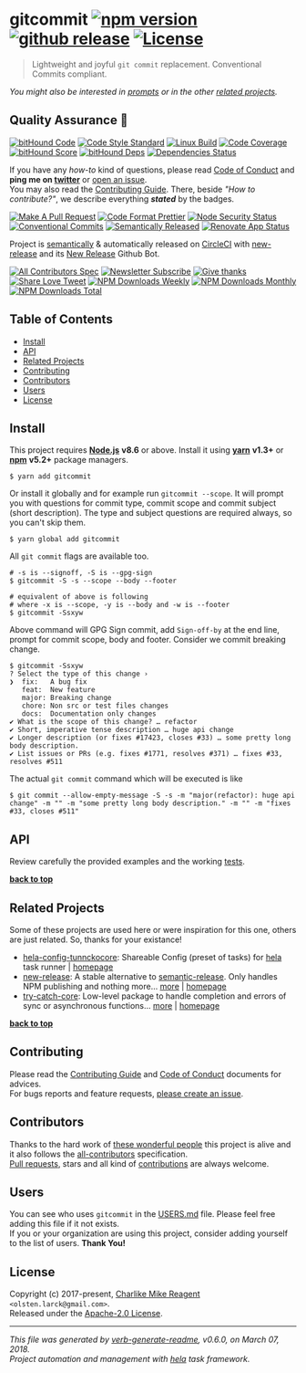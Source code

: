 # gitcommit [![npm version][npmv-img]][npmv-url] [![github release][github-release-img]][github-release-url] [![License][license-img]][license-url]

> Lightweight and joyful `git commit` replacement. Conventional Commits compliant.

<div id="thetop"></div>

_You might also be interested in [prompts][highlighted-link] or in the other [related projects](#related-projects)._

## Quality Assurance :100:

[![bitHound Code][bithound-code-img]][bithound-code-url]
[![Code Style Standard][standard-img]][standard-url]
[![Linux Build][circleci-img]][circleci-url]
[![Code Coverage][codecov-img]][codecov-url]
[![bitHound Score][bithound-score-img]][bithound-score-url]
[![bitHound Deps][bithound-deps-img]][bithound-deps-url]
[![Dependencies Status][dependencies-img]][dependencies-url]

If you have any _how-to_ kind of questions, please read [Code of Conduct](./CODE_OF_CONDUCT.md) and **ping me on [twitter](https://twitter.com/tunnckoCore)** or [open an issue][open-issue-url].  
You may also read the [Contributing Guide](./CONTRIBUTING.md). There, beside _"How to contribute?"_, we describe everything **_stated_** by the badges.

[![Make A Pull Request][prs-welcome-img]][prs-welcome-url]
[![Code Format Prettier][prettier-img]][prettier-url]
[![Node Security Status][nodesecurity-img]][nodesecurity-url]
[![Conventional Commits][ccommits-img]][ccommits-url]
[![Semantically Released][new-release-img]][new-release-url]
[![Renovate App Status][renovate-img]][renovate-url]

Project is [semantically](https://semver.org) & automatically released on [CircleCI][codecov-url] with [new-release][] and its [New Release](https://github.com/apps/new-release) Github Bot.

[![All Contributors Spec][all-contributors-img]](#contributors)
[![Newsletter Subscribe][tinyletter-img]][tinyletter-url]
[![Give thanks][give-donate-img]][give-donate-url]
[![Share Love Tweet][share-love-img]][share-love-url]
[![NPM Downloads Weekly][downloads-weekly-img]][npmv-url]
[![NPM Downloads Monthly][downloads-monthly-img]][npmv-url]
[![NPM Downloads Total][downloads-total-img]][npmv-url]

## Table of Contents

- [Install](#install)
- [API](#api)
- [Related Projects](#related-projects)
- [Contributing](#contributing)
- [Contributors](#contributors)
- [Users](#users)
- [License](#license)

## Install

This project requires [**Node.js**][nodeversion-url] **v8.6** or above. Install it using [**yarn**](https://yarnpkg.com) **v1.3+** or [**npm**](https://www.npmjs.com) **v5.2+** package managers.

```
$ yarn add gitcommit
```

Or install it globally and for example run `gitcommit --scope`. It will prompt you with questions
for commit type, commit scope and commit subject (short description). The type and subject questions are required always, so you can't skip them.

```
$ yarn global add gitcommit
```

All `git commit` flags are available too.

```
# -s is --signoff, -S is --gpg-sign
$ gitcommit -S -s --scope --body --footer

# equivalent of above is following
# where -x is --scope, -y is --body and -w is --footer
$ gitcommit -Ssxyw
```

Above command will GPG Sign commit, add `Sign-off-by` at the end line, prompt
for commit scope, body and footer. Consider we commit breaking change.

```
$ gitcommit -Ssxyw
? Select the type of this change ›
❯  fix:   A bug fix
   feat:  New feature
   major: Breaking change
   chore: Non src or test files changes
   docs:  Documentation only changes
✔ What is the scope of this change? … refactor
✔ Short, imperative tense description … huge api change
✔ Longer description (or fixes #17423, closes #33) … some pretty long body description.
✔ List issues or PRs (e.g. fixes #1771, resolves #371) … fixes #33, resolves #511
```

The actual `git commit` command which will be executed is like

```
$ git commit --allow-empty-message -S -s -m "major(refactor): huge api change" -m "" -m "some pretty long body description." -m "" -m "fixes #33, closes #511"
```

<!-- 
A browser usage is also possible, thanks to the [unpkg.com](https://unpkg.com) CDN and [Rollup](https://ghub.now.sh/rollup) bundler.  
See available bundles at [`https://unpkg.com/gitcommit/dist/browser/`](https://unpkg.com/gitcommit/dist/browser/).

> _**Note:** May not work in the browser if some of the [Node.js builtin modules](https://github.com/juliangruber/builtins/blob/master/builtins.json) are used here._
 -->

## API

Review carefully the provided examples and the working [tests](./test).

**[back to top](#thetop)**

## Related Projects

Some of these projects are used here or were inspiration for this one, others are just related. So, thanks for your existance!
- [hela-config-tunnckocore](https://www.npmjs.com/package/hela-config-tunnckocore): Shareable Config (preset of tasks) for [hela][] task runner | [homepage](https://github.com/tunnckoCore/hela-config-tunnckocore "Shareable Config (preset of tasks) for [hela][] task runner")
- [new-release](https://www.npmjs.com/package/new-release): A stable alternative to [semantic-release][]. Only handles NPM publishing and nothing more… [more](https://github.com/tunnckoCore/new-release#readme) | [homepage](https://github.com/tunnckoCore/new-release#readme "A stable alternative to [semantic-release][]. Only handles NPM publishing and nothing more. For creating GitHub releases use the Semantic Release GitHub App")
- [try-catch-core](https://www.npmjs.com/package/try-catch-core): Low-level package to handle completion and errors of sync or asynchronous functions… [more](https://github.com/hybridables/try-catch-core#readme) | [homepage](https://github.com/hybridables/try-catch-core#readme "Low-level package to handle completion and errors of sync or asynchronous functions, using [once][] and [dezalgo][] libs. Useful for and used in higher-level libs such as [always-done][] to handle completion of anything.")

**[back to top](#thetop)**

## Contributing

Please read the [Contributing Guide](./CONTRIBUTING.md) and [Code of Conduct](./CODE_OF_CONDUCT.md) documents for advices.  
For bugs reports and feature requests, [please create an issue][open-issue-url].

## Contributors

Thanks to the hard work of [these wonderful people](./CONTRIBUTORS.md) this project is alive and it also follows the [all-contributors](https://github.com/kentcdodds/all-contributors) specification.  
[Pull requests](https://github.com/tunnckoCore/contributing#opening-a-pull-request), stars and all kind of [contributions](https://opensource.guide/how-to-contribute/#what-it-means-to-contribute) are always welcome.

## Users

You can see who uses `gitcommit` in the [USERS.md](./USERS.md) file. Please feel free adding this file if it not exists.  
If you or your organization are using this project, consider adding yourself to the list of users. **Thank You!**

## License

Copyright (c) 2017-present, [Charlike Mike Reagent][author-link] `<olsten.larck@gmail.com>`.  
Released under the [Apache-2.0 License][license-url].

---

_This file was generated by [verb-generate-readme](https://github.com/verbose/verb-generate-readme), v0.6.0, on March 07, 2018._  
_Project automation and management with [hela][] task framework._

[always-done]: https://github.com/hybridables/always-done
[dezalgo]: https://github.com/npm/dezalgo
[hela]: https://github.com/tunnckoCore/hela
[new-release]: https://github.com/tunnckoCore/new-release
[once]: https://github.com/isaacs/once
[semantic-release]: https://github.com/semantic-release/semantic-release

<!-- Heading badges -->

[npmv-url]: https://www.npmjs.com/package/gitcommit
[npmv-img]: https://img.shields.io/npm/v/gitcommit.svg?label=npm%20version

[github-release-url]: https://github.com/tunnckoCore/gitcommit/releases/latest
[github-release-img]: https://img.shields.io/github/release/tunnckoCore/gitcommit.svg?label=github%20release

[license-url]: https://github.com/tunnckoCore/gitcommit/blob/master/LICENSE
[license-img]: https://img.shields.io/badge/license-Apache%202.0-blue.svg

<!-- [license-img]: https://img.shields.io/badge/license-tunnckoCore_1%2E0-blue.svg -->

<!-- Front line badges -->

[bithound-score-url]: https://www.bithound.io/github/tunnckoCore/gitcommit
[bithound-score-img]: https://www.bithound.io/github/tunnckoCore/gitcommit/badges/score.svg

[bithound-code-url]: https://www.bithound.io/github/tunnckoCore/gitcommit
[bithound-code-img]: https://www.bithound.io/github/tunnckoCore/gitcommit/badges/code.svg

[standard-url]: https://github.com/airbnb/javascript
[standard-img]: https://img.shields.io/badge/code_style-airbnb-brightgreen.svg

[circleci-url]: https://circleci.com/gh/tunnckoCore/gitcommit/tree/master
[circleci-img]: https://img.shields.io/circleci/project/github/tunnckoCore/gitcommit/master.svg

[codecov-url]: https://codecov.io/gh/tunnckoCore/gitcommit
[codecov-img]: https://img.shields.io/codecov/c/github/tunnckoCore/gitcommit/master.svg

[bithound-deps-url]: https://www.bithound.io/github/tunnckoCore/gitcommit/dependencies/npm
[bithound-deps-img]: https://www.bithound.io/github/tunnckoCore/gitcommit/badges/dependencies.svg

[dependencies-url]: https://david-dm.org/tunnckoCore/gitcommit
[dependencies-img]: https://img.shields.io/david/tunnckoCore/gitcommit.svg

<!-- Second front of badges -->

[prs-welcome-img]: https://img.shields.io/badge/PRs-welcome-brightgreen.svg
[prs-welcome-url]: http://makeapullrequest.com
[prettier-url]: https://github.com/prettier/prettier
[prettier-img]: https://img.shields.io/badge/styled_with-prettier-f952a5.svg

[nodesecurity-url]: https://nodesecurity.io/orgs/tunnckocore/projects/a3213fd4-9f9a-46a1-a472-055c49331b92/master
[nodesecurity-img]: https://nodesecurity.io/orgs/tunnckocore/projects/a3213fd4-9f9a-46a1-a472-055c49331b92/badge

<!-- the original color of nsp: 
[nodesec-img]: https://img.shields.io/badge/nsp-no_known_vulns-35a9e0.svg -->

[ccommits-url]: https://conventionalcommits.org/
[ccommits-img]: https://img.shields.io/badge/conventional_commits-1.0.0-yellow.svg
[new-release-url]: https://github.com/tunnckoCore/new-release
[new-release-img]: https://img.shields.io/badge/semantically-released-05C5FF.svg
[nodeversion-url]: https://nodejs.org/en/download

[nodeversion-img]: https://img.shields.io/node/v/gitcommit.svg

[renovate-url]: https://renovateapp.com
[renovate-img]: https://img.shields.io/badge/renovate-enabled-brightgreen.svg

<!-- Third badges line (After CodeSponsor.io ad) -->

[all-contributors-img]: https://img.shields.io/github/contributors/tunnckoCore/gitcommit.svg?label=all%20contributors&colorB=ffa500

[tinyletter-url]: https://tinyletter.com/tunnckoCore
[tinyletter-img]: https://img.shields.io/badge/join-newsletter-9caaf8.svg

<!-- 
[paypal-donate-url]: https://paypal.me/tunnckoCore/10
[paypal-donate-img]: https://img.shields.io/badge/$-support-f47721.svg
 -->

[give-donate-url]: https://paypal.me/tunnckoCore/10
[give-donate-img]: https://img.shields.io/badge/give-donation-f47721.svg

[downloads-weekly-img]: https://img.shields.io/npm/dw/gitcommit.svg
[downloads-monthly-img]: https://img.shields.io/npm/dm/gitcommit.svg
[downloads-total-img]: https://img.shields.io/npm/dt/gitcommit.svg

<!-- Miscellaneous -->

[share-love-url]: https://twitter.com/intent/tweet?text=https://github.com/tunnckoCore/gitcommit&via=tunnckoCore
[share-love-img]: https://img.shields.io/badge/tweet-about-1da1f2.svg

[open-issue-url]: https://github.com/tunnckoCore/gitcommit/issues/new
[highlighted-link]: https://ghub.now.sh/prompts
[author-link]: http://tunnckocore.com

